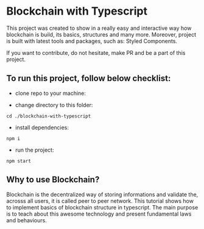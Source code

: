 # Blockchain with Typescript

This project was created to show in a really easy and interactive way how blockchain is build, its basics, structures and many more.
Moreover, project is built with latest tools and packages, such as: Styled Components.


If you want to contribute, do not hesitate, make PR and be a part of this project.



## To run this project, follow below checklist:

- clone repo to your machine:



- change directory to this folder:

`cd ./blockchain-with-typescript`

- install dependencies:

`npm i`

- run the project:

`npm start`

## Why to use Blockchain?

Blockchain is the decentralized way of storing informations and validate the, acrosss all users, it is called peer to peer network.
This tutorial shows how to implement basics of blockchain structure in typescript. The main purpose is to teach about this awesome technology and present fundamental laws and behaviours.
